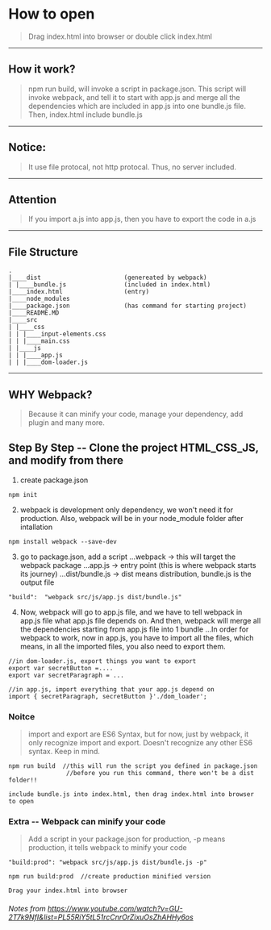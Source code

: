 # How to open
> Drag index.html into browser or double click index.html
---
## How it work?
> npm run build, will invoke a script in package.json. This script will invoke webpack, and tell it to start with app.js and merge all the dependencies which are included in app.js into one bundle.js file. 
> Then, index.html include bundle.js
---
## Notice:
> It use file protocal, not http protocal. Thus, no server included.
---
## Attention
> If you import a.js into app.js, then you have to export the code in a.js
---
## File Structure
```
.
|____dist                       (genereated by webpack)
| |____bundle.js                (included in index.html)
|____index.html                 (entry)
|____node_modules
|____package.json               (has command for starting project)
|____README.MD
|____src
| |____css
| | |____input-elements.css
| | |____main.css
| |____js
| | |____app.js
| | |____dom-loader.js

```
---
## WHY Webpack?
> Because it can minify your code, manage your dependency, add plugin and many more. 

## Step By Step -- Clone the project HTML_CSS_JS, and modify from there

1. create package.json
```
npm init
```

2. webpack is development only dependency, we won't need it for production. Also, webpack will be in your node_module folder after intallation
```
npm install webpack --save-dev  
```

3. go to package.json, add a script
...webpack -> this will target the webpack package 
...app.js  -> entry point (this is where webpack starts its journey)
...dist/bundle.js -> dist means distribution, bundle.js is the output file
```
"build":  "webpack src/js/app.js dist/bundle.js"
```
4. Now, webpack will go to app.js file, and we have to tell webpack in app.js file what app.js file depends on. And then, webpack will merge all the dependencies starting from app.js file into 1 bundle
...In order for webpack to work, now in app.js, you have to import all the files, which means, in all the imported files, you also need to export them.

```
//in dom-loader.js, export things you want to export
export var secretButton =....
export var secretParagraph = ...
```

```
//in app.js, import everything that your app.js depend on
import { secretParagraph, secretButton }'./dom_loader';
```

### Noitce
> import and export are ES6 Syntax, but for now, just by webpack, it only recognize import and export. Doesn't recognize any other ES6 syntax. Keep in mind.

```
npm run build  //this will run the script you defined in package.json
                //before you run this command, there won't be a dist folder!!
``` 

```
include bundle.js into index.html, then drag index.html into browser to open
```

### Extra -- Webpack can minify your code
> Add a script in your package.json for production, -p means production, it tells webpack to minify your code
```
"build:prod": "webpack src/js/app.js dist/bundle.js -p"
```
```
npm run build:prod  //create production minified version
```
```
Drag your index.html into browser
```
###### Notes from https://www.youtube.com/watch?v=GU-2T7k9NfI&list=PL55RiY5tL51rcCnrOrZixuOsZhAHHy6os
